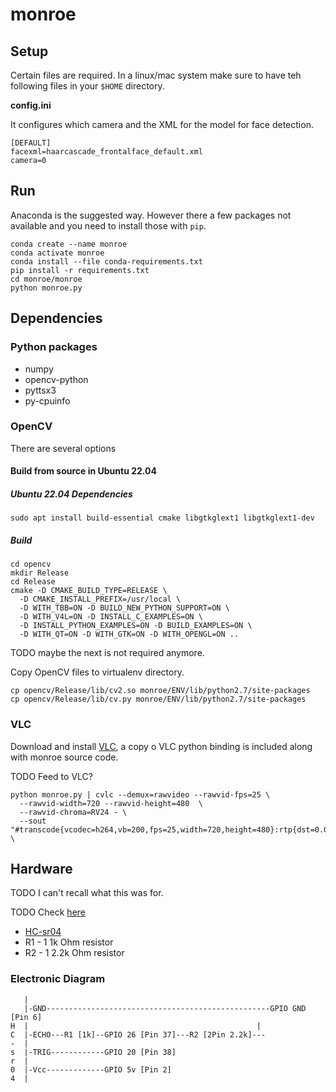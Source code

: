 # monroe

## Setup

Certain files are required. In a linux/mac system make sure to have teh following files in your `$HOME` directory.

**config.ini**

It configures which camera and the XML for the model for face detection.

```
[DEFAULT]
facexml=haarcascade_frontalface_default.xml
camera=0
```

## Run

Anaconda is the suggested way. However there a few packages not available and you need to install those with `pip`.

```
conda create --name monroe
conda activate monroe
conda install --file conda-requirements.txt
pip install -r requirements.txt
cd monroe/monroe
python monroe.py
```

## Dependencies

### Python packages

- numpy
- opencv-python
- pyttsx3
- py-cpuinfo

### OpenCV

There are several options

#### Build from source in Ubuntu 22.04

##### Ubuntu 22.04 Dependencies
```
sudo apt install build-essential cmake libgtkglext1 libgtkglext1-dev
```

##### Build
```
cd opencv
mkdir Release
cd Release
cmake -D CMAKE_BUILD_TYPE=RELEASE \
  -D CMAKE_INSTALL_PREFIX=/usr/local \
  -D WITH_TBB=ON -D BUILD_NEW_PYTHON_SUPPORT=ON \
  -D WITH_V4L=ON -D INSTALL_C_EXAMPLES=ON \
  -D INSTALL_PYTHON_EXAMPLES=ON -D BUILD_EXAMPLES=ON \
  -D WITH_QT=ON -D WITH_GTK=ON -D WITH_OPENGL=ON ..
```

TODO maybe the next is not required anymore.

Copy OpenCV files to virtualenv directory.

```
cp opencv/Release/lib/cv2.so monroe/ENV/lib/python2.7/site-packages
cp opencv/Release/lib/cv.py monroe/ENV/lib/python2.7/site-packages
```

### VLC

Download and install [VLC](https://www.videolan.org), a copy o VLC python
binding is included along with monroe source code.

TODO Feed to VLC?

```
python monroe.py | cvlc --demux=rawvideo --rawvid-fps=25 \
  --rawvid-width=720 --rawvid-height=480  \
  --rawvid-chroma=RV24 - \
  --sout "#transcode{vcodec=h264,vb=200,fps=25,width=720,height=480}:rtp{dst=0.0.0.0,port=8081,sdp=rtsp://0.0.0.0:8081/test.sdp}" \
```

## Hardware

TODO I can't recall what this was for.

TODO Check [here](https://circuitsgeek.com/guides-and-how-to/raspberry-pi-ultrasonic-sensor-hc-sr04-interface-tutorial/)

* [HC-sr04](https://www.amazon.com/Arrela%C2%AE-Hc-sr04-Ultrasonic-Distance-Measuring/dp/B00KKKT7YK)
* R1 - 1 1k Ohm resistor
* R2 - 1 2.2k Ohm resistor

### Electronic Diagram

```
   |
   |-GND--------------------------------------------------GPIO GND [Pin 6]
H  |                                                   |
C  |-ECHO---R1 [1k]--GPIO 26 [Pin 37]---R2 [2Pin 2.2k]---
-  |
s  |-TRIG------------GPIO 20 [Pin 38]
r  |
0  |-Vcc-------------GPIO 5v [Pin 2]
4  |
```
